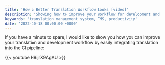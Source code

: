 ```yaml
---
title: 'How a Better Translation Workflow Looks [video]'
description: 'Showing how to improve your workflow for development and translation management systems'
keywords: 'translation management system, TMS, productivity'
date: '2022-10-18 00:00:00 +0000'
---
```


If you have a minute to spare, I would like to show you how you can improve your translation and development workflow by easily integrating translation into the CI pipeline:

{{< youtube H9ijrX9AgAU >}}

